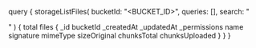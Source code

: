 query {
    storageListFiles(
        bucketId: "<BUCKET_ID>",
        queries: [],
        search: "<SEARCH>"
    ) {
        total
        files {
            _id
            bucketId
            _createdAt
            _updatedAt
            _permissions
            name
            signature
            mimeType
            sizeOriginal
            chunksTotal
            chunksUploaded
        }
    }
}
